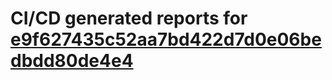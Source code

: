 # CI/CD generated reports for [e9f627435c52aa7bd422d7d0e06bedbdd80de4e4](https://github.com/hydephp/develop/commit/e9f627435c52aa7bd422d7d0e06bedbdd80de4e4)
